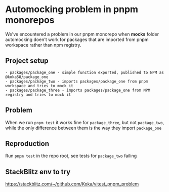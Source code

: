 # Automocking problem in pnpm monorepos

We've encountered a problem in our pnpm monorepo when __mocks__ folder automocking doen't work for packages that are imported from pnpm workspace rather than npm registry.

## Project setup

    - packages/package_one - simple function exported, published to NPM as @koka58/package_one
    - packages/package_two - imports packages/package_one from pnpm workspace and tries to mock it
    - packages/package_three - imports packages/package_one from NPM registry and tries to mock it

## Problem

When we run `pnpm test` it works fine for `package_three`, but not `package_two`, while the only difference between them is the way they import `package_one`

## Reproduction

Run `pnpm test` in the repo root, see tests for `package_two` failing

## StackBlitz env to try

https://stackblitz.com/~/github.com/Koka/vitest_pnpm_problem
